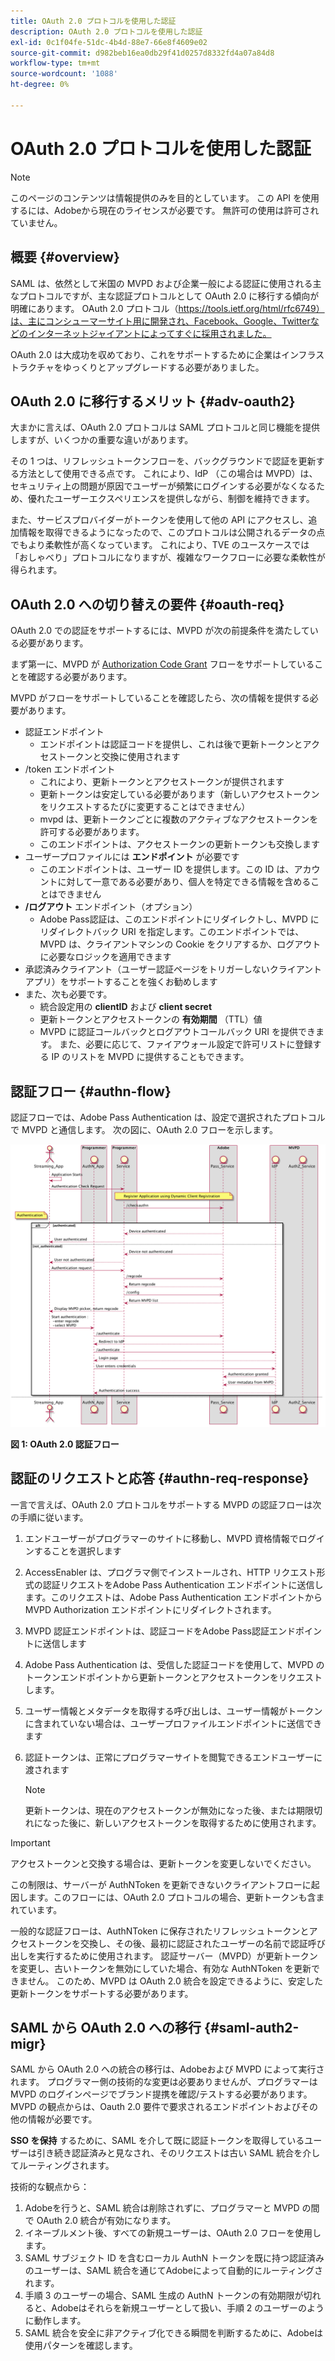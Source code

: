 ```yaml
---
title: OAuth 2.0 プロトコルを使用した認証
description: OAuth 2.0 プロトコルを使用した認証
exl-id: 0c1f04fe-51dc-4b4d-88e7-66e8f4609e02
source-git-commit: d982beb16ea0db29f41d0257d8332fd4a07a84d8
workflow-type: tm+mt
source-wordcount: '1088'
ht-degree: 0%

---
```


# OAuth 2.0 プロトコルを使用した認証

>[!NOTE]
>
>このページのコンテンツは情報提供のみを目的としています。 この API を使用するには、Adobeから現在のライセンスが必要です。 無許可の使用は許可されていません。

## 概要 {#overview}

SAML は、依然として米国の MVPD および企業一般による認証に使用される主なプロトコルですが、主な認証プロトコルとして OAuth 2.0 に移行する傾向が明確にあります。 OAuth 2.0 プロトコル（https://tools.ietf.org/html/rfc6749）は、主にコンシューマーサイト用に開発され、Facebook、Google、Twitterなどのインターネットジャイアントによってすぐに採用されました。

OAuth 2.0 は大成功を収めており、これをサポートするために企業はインフラストラクチャをゆっくりとアップグレードする必要がありました。



## OAuth 2.0 に移行するメリット {#adv-oauth2}

大まかに言えば、OAuth 2.0 プロトコルは SAML プロトコルと同じ機能を提供しますが、いくつかの重要な違いがあります。

その 1 つは、リフレッシュトークンフローを、バックグラウンドで認証を更新する方法として使用できる点です。 これにより、IdP （この場合は MVPD）は、セキュリティ上の問題が原因でユーザーが頻繁にログインする必要がなくなるため、優れたユーザーエクスペリエンスを提供しながら、制御を維持できます。

また、サービスプロバイダーがトークンを使用して他の API にアクセスし、追加情報を取得できるようになったので、このプロトコルは公開されるデータの点でもより柔軟性が高くなっています。 これにより、TVE のユースケースでは「おしゃべり」プロトコルになりますが、複雑なワークフローに必要な柔軟性が得られます。





## OAuth 2.0 への切り替えの要件 {#oauth-req}

OAuth 2.0 での認証をサポートするには、MVPD が次の前提条件を満たしている必要があります。

まず第一に、MVPD が [Authorization Code Grant](https://oauthlib.readthedocs.io/en/latest/oauth2/grants/authcode.html) フローをサポートしていることを確認する必要があります。

MVPD がフローをサポートしていることを確認したら、次の情報を提供する必要があります。

* 認証エンドポイント
   * エンドポイントは認証コードを提供し、これは後で更新トークンとアクセストークンと交換に使用されます
* /token エンドポイント
   * これにより、更新トークンとアクセストークンが提供されます
   * 更新トークンは安定している必要があります（新しいアクセストークンをリクエストするたびに変更することはできません）
   * mvpd は、更新トークンごとに複数のアクティブなアクセストークンを許可する必要があります。
   * このエンドポイントは、アクセストークンの更新トークンも交換します
* ユーザープロファイルには **エンドポイント** が必要です
   * このエンドポイントは、ユーザー ID を提供します。この ID は、アカウントに対して一意である必要があり、個人を特定できる情報を含めることはできません
* **/ログアウト** エンドポイント（オプション）
   * Adobe Pass認証は、このエンドポイントにリダイレクトし、MVPD にリダイレクトバック URI を指定します。このエンドポイントでは、MVPD は、クライアントマシンの Cookie をクリアするか、ログアウトに必要なロジックを適用できます
* 承認済みクライアント（ユーザー認証ページをトリガーしないクライアントアプリ）をサポートすることを強くお勧めします
* また、次も必要です。
   * 統合設定用の **clientID** および **client secret**
   * 更新トークンとアクセストークンの **有効期間** （TTL）値
   * MVPD に認証コールバックとログアウトコールバック URI を提供できます。 また、必要に応じて、ファイアウォール設定で許可リストに登録する IP のリストを MVPD に提供することもできます。


## 認証フロー {#authn-flow}

認証フローでは、Adobe Pass Authentication は、設定で選択されたプロトコルで MVPD と通信します。 次の図に、OAuth 2.0 フローを示します。



![&#x200B; コンフィギュレーションで選択したプロトコルで MVPD と通信するAdobe認証における認証フローを示す図 &#x200B;](../assets/authn-flow.png)

**図 1: OAuth 2.0 認証フロー**



## 認証のリクエストと応答 {#authn-req-response}

一言で言えば、OAuth 2.0 プロトコルをサポートする MVPD の認証フローは次の手順に従います。

1. エンドユーザーがプログラマーのサイトに移動し、MVPD 資格情報でログインすることを選択します
1. AccessEnabler は、プログラマ側でインストールされ、HTTP リクエスト形式の認証リクエストをAdobe Pass Authentication エンドポイントに送信します。このリクエストは、Adobe Pass Authentication エンドポイントから MVPD Authorization エンドポイントにリダイレクトされます。
1. MVPD 認証エンドポイントは、認証コードをAdobe Pass認証エンドポイントに送信します
1. Adobe Pass Authentication は、受信した認証コードを使用して、MVPD のトークンエンドポイントから更新トークンとアクセストークンをリクエストします。
1. ユーザー情報とメタデータを取得する呼び出しは、ユーザー情報がトークンに含まれていない場合は、ユーザープロファイルエンドポイントに送信できます
1. 認証トークンは、正常にプログラマーサイトを閲覧できるエンドユーザーに渡されます

   >[!NOTE]
   >
   >更新トークンは、現在のアクセストークンが無効になった後、または期限切れになった後に、新しいアクセストークンを取得するために使用されます。


>[!IMPORTANT]
>
>アクセストークンと交換する場合は、更新トークンを変更しないでください。

この制限は、サーバーが AuthNToken を更新できないクライアントフローに起因します。このフローには、OAuth 2.0 プロトコルの場合、更新トークンも含まれています。

一般的な認証フローは、AuthNToken に保存されたリフレッシュトークンとアクセストークンを交換し、その後、最初に認証されたユーザーの名前で認証呼び出しを実行するために使用されます。 認証サーバー（MVPD）が更新トークンを変更し、古いトークンを無効にしていた場合、有効な AuthNToken を更新できません。 このため、MVPD は OAuth 2.0 統合を設定できるように、安定した更新トークンをサポートする必要があります。


## SAML から OAuth 2.0 への移行 {#saml-auth2-migr}

SAML から OAuth 2.0 への統合の移行は、Adobeおよび MVPD によって実行されます。 プログラマー側の技術的な変更は必要ありませんが、プログラマーは MVPD のログインページでブランド提携を確認/テストする必要があります。 MVPD の観点からは、Oauth 2.0 要件で要求されるエンドポイントおよびその他の情報が必要です。

**SSO を保持** するために、SAML を介して既に認証トークンを取得しているユーザーは引き続き認証済みと見なされ、そのリクエストは古い SAML 統合を介してルーティングされます。

技術的な観点から：

1. Adobeを行うと、SAML 統合は削除されずに、プログラマーと MVPD の間で OAuth 2.0 統合が有効になります。
1. イネーブルメント後、すべての新規ユーザーは、OAuth 2.0 フローを使用します。
1. SAML サブジェクト ID を含むローカル AuthN トークンを既に持つ認証済みのユーザーは、SAML 統合を通じてAdobeによって自動的にルーティングされます。
1. 手順 3 のユーザーの場合、SAML 生成の AuthN トークンの有効期限が切れると、Adobeはそれらを新規ユーザーとして扱い、手順 2 のユーザーのように動作します。
1. SAML 統合を安全に非アクティブ化できる瞬間を判断するために、Adobeは使用パターンを確認します。
